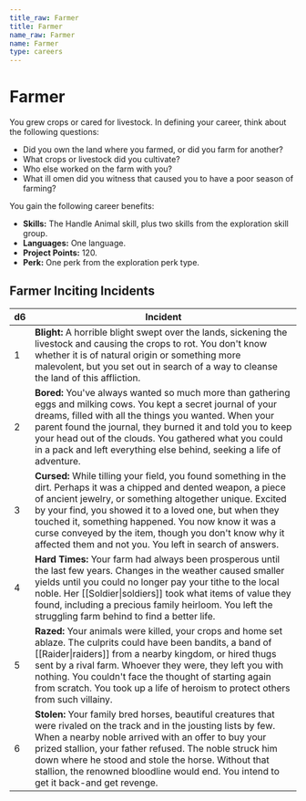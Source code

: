 ```yaml
---
title_raw: Farmer
title: Farmer
name_raw: Farmer
name: Farmer
type: careers
---
```


# Farmer

You grew crops or cared for livestock. In defining your career, think about the following questions:

- Did you own the land where you farmed, or did you farm for another?
- What crops or livestock did you cultivate?
- Who else worked on the farm with you?
- What ill omen did you witness that caused you to have a poor season of farming?

You gain the following career benefits:

- **Skills:** The Handle Animal skill, plus two skills from the exploration skill group.
- **Languages:** One language.
- **Project Points:** 120.
- **Perk:** One perk from the exploration perk type.

## Farmer Inciting Incidents

| d6  | Incident                                                                                                                                                                                                                                                                                                                                                                                                                  |
| --- | ------------------------------------------------------------------------------------------------------------------------------------------------------------------------------------------------------------------------------------------------------------------------------------------------------------------------------------------------------------------------------------------------------------------------- |
| 1   | **Blight:** A horrible blight swept over the lands, sickening the livestock and causing the crops to rot. You don't know whether it is of natural origin or something more malevolent, but you set out in search of a way to cleanse the land of this affliction.                                                                                                                                                         |
| 2   | **Bored:** You've always wanted so much more than gathering eggs and milking cows. You kept a secret journal of your dreams, filled with all the things you wanted. When your parent found the journal, they burned it and told you to keep your head out of the clouds. You gathered what you could in a pack and left everything else behind, seeking a life of adventure.                                              |
| 3   | **Cursed:** While tilling your field, you found something in the dirt. Perhaps it was a chipped and dented weapon, a piece of ancient jewelry, or something altogether unique. Excited by your find, you showed it to a loved one, but when they touched it, something happened. You now know it was a curse conveyed by the item, though you don't know why it affected them and not you. You left in search of answers. |
| 4   | **Hard Times:** Your farm had always been prosperous until the last few years. Changes in the weather caused smaller yields until you could no longer pay your tithe to the local noble. Her [[Soldier\|soldiers]] took what items of value they found, including a precious family heirloom. You left the struggling farm behind to find a better life.                                                                  |
| 5   | **Razed:** Your animals were killed, your crops and home set ablaze. The culprits could have been bandits, a band of [[Raider\|raiders]] from a nearby kingdom, or hired thugs sent by a rival farm. Whoever they were, they left you with nothing. You couldn't face the thought of starting again from scratch. You took up a life of heroism to protect others from such villainy.                                     |
| 6   | **Stolen:** Your family bred horses, beautiful creatures that were rivaled on the track and in the jousting lists by few. When a nearby noble arrived with an offer to buy your prized stallion, your father refused. The noble struck him down where he stood and stole the horse. Without that stallion, the renowned bloodline would end. You intend to get it back-and get revenge.                                   |
